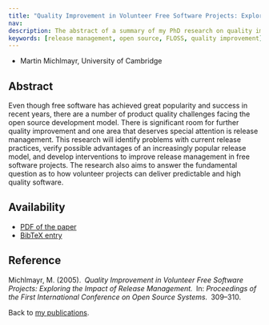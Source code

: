 ```yaml
---
title: "Quality Improvement in Volunteer Free Software Projects: Exploring the Impact of Release"
nav:
description: The abstract of a summary of my PhD research on quality improvement and release management
keywords: [release management, open source, FLOSS, quality improvement]
---
```


<ul class = "author">
<li><span class = "author">Martin Michlmayr,</span>
    <span class = "affiliation">University of Cambridge</span></li>
</ul>

<h2>Abstract</h2>

Even though free software has achieved great popularity and success in
recent years, there are a number of product quality challenges facing the
open source development model.  There is significant room for further
quality improvement and one area that deserves special attention is release
management.  This research will identify problems with current release
practices, verify possible advantages of an increasingly popular release
model, and develop interventions to improve release management in free
software projects.  The research also aims to answer the fundamental
question as to how volunteer projects can deliver predictable and high
quality software.

<h2>Availability</h2>

<ul>

<li><a href = "../michlmayr-quality_improvement_release.pdf">PDF of the
paper</a></li>

<li><a href = "../michlmayr-quality_improvement_release.bib">BibTeX
entry</a></li>

</ul>

<h2>Reference</h2>

Michlmayr, M. (2005).&ensp;<i>Quality Improvement in Volunteer Free
Software Projects: Exploring the Impact of Release Management.</i>&ensp;In:
<i>Proceedings of the First International Conference on Open Source
Systems.</i>&ensp;309&ndash;310.

Back to <a href = "..">my publications</a>.

